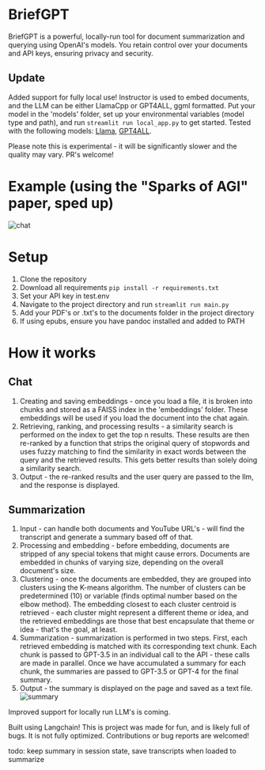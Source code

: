 # BriefGPT

BriefGPT is a powerful, locally-run tool for document summarization and querying using OpenAI's models. You retain control over your documents and API keys, ensuring privacy and security.

## Update
Added support for fully local use! Instructor is used to embed documents, and the LLM can be either LlamaCpp or GPT4ALL, ggml formatted. Put your model in the 'models' folder, set up your environmental variables (model type and path), and run ```streamlit run local_app.py``` to get started. Tested with the following models: [Llama](https://huggingface.co/eachadea/ggml-vicuna-13b-1.1/blob/main/ggml-vic13b-q5_1.bin), [GPT4ALL](https://gpt4all.io/models/ggml-gpt4all-j-v1.3-groovy.bin). 

Please note this is experimental - it will be significantly slower and the quality may vary. PR's welcome!

# Example (using the "Sparks of AGI" paper, sped up)
![chat](https://i.imgur.com/ipgvsgb.gif)




# Setup
1. Clone the repository
2. Download all requirements
``pip install -r requirements.txt``
3. Set your API key in test.env
4. Navigate to the project directory and run
```streamlit run main.py```
5. Add your PDF's or .txt's to the documents folder in the project directory
6. If using epubs, ensure you have pandoc installed and added to PATH




# How it works
## Chat
1. Creating and saving embeddings - once you load a file, it is broken into chunks and stored as a FAISS index in the 'embeddings' folder. These embeddings will be used if you load the document into the chat again.
2. Retrieving, ranking, and processing results - a similarity search is performed on the index to get the top n results. These results are then re-ranked by a function that strips the original query of stopwords and uses fuzzy matching to find the similarity in exact words between the query and the retrieved results. This gets better results than solely doing a similarity search.
3. Output - the re-ranked results and the user query are passed to the llm, and the response is displayed.




## Summarization
1. Input - can handle both documents and YouTube URL's - will find the transcript and generate a summary based off of that.
2.  Processing and embedding - before embedding, documents are stripped of any special tokens that might cause errors. Documents are embedded in chunks of varying size, depending on the overall document's size. 
3. Clustering - once the documents are embedded, they are grouped into clusters using the K-means algorithm. The number of clusters can be predetermined (10) or variable (finds optimal number based on the elbow method). The embedding closest to each cluster centroid is retrieved - each cluster might represent a different theme or idea, and the retrieved embeddings are those that best encapsulate that theme or idea - that's the goal, at least.
4. Summarization - summarization is performed in two steps. First, each retrieved embedding is matched with its corresponding text chunk. Each chunk is passed to GPT-3.5 in an individual call to the API - these calls are made in parallel. Once we have accumulated a summary for each chunk, the summaries are passed to GPT-3.5 or GPT-4 for the final summary.
5. Output - the summary is displayed on the page and saved as a text file. 
![summary](https://i.imgur.com/sUcay6a.gif)



Improved support for locally run LLM's is coming. 

Built using Langchain! This is project was made for fun, and is likely full of bugs. It is not fully optimized. Contributions or bug reports are welcomed!

todo: keep summary in session state, save transcripts when loaded to summarize
